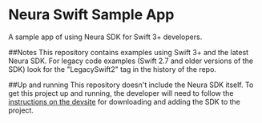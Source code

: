 # Neura Swift Sample App
A sample app of using Neura SDK for Swift 3+ developers.

##Notes
This repository contains examples using Swift 3+ and the latest Neura SDK.
For legacy code examples (Swift 2.7 and older versions of the SDK) look for the "LegacySwift2" tag in the history of the repo. 

##Up and running
This repository doesn't include the Neura SDK itself.
To get this project up and running, the developer will need to follow the [instructions on the devsite](https://dev.theneura.com/docs/guide/ios/setup) for downloading and adding the SDK to the project.
